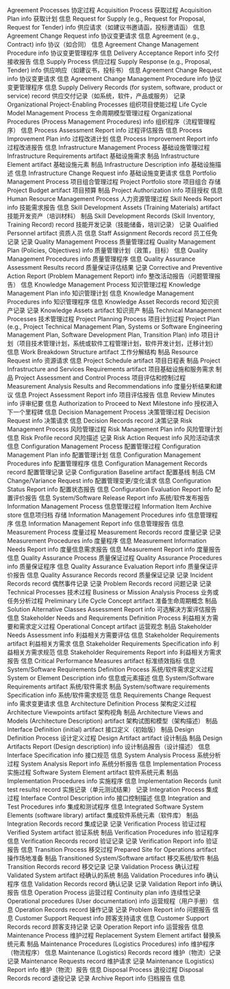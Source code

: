 Agreement Processes
协定过程
    Acquisition Process
    获取过程
        Acquisition Plan info 
        获取计划    信息
        Request for Supply (e.g., Request for Proposal, Request for Tender) info 
        供应请求（如建议书邀请函，投标邀请函）    信息
        Agreement Change Request info 
        协议变更请求    信息
        Agreement (e.g., Contract) info 
        协议（如合同）    信息
        Agreement Change Management Procedure info 
        协议变更管理程序    信息
        Delivery Acceptance Report info
        交付接收报告    信息
    Supply Process
    供应过程
        Supply Response (e.g., Proposal, Tender) info 
        供应响应（如建议书，投标书）    信息
        Agreement Change Request info 
        协议变更请求    信息
        Agreement Change Management Procedure info
        协议变更管理程序    信息
        Supply Delivery Records (for system, software, product or service) record
        供应交付记录（如系统，软件，产品或服务）    记录
Organizational Project-Enabling Processes
组织项目使能过程
    Life Cycle Model Management Process
    生命周期模型管理过程
        Organizational Procedures (Process Management Procedures) info 
        组织程序（流程管理程序）    信息
        Process Assessment Report info 
        过程评估报告    信息
        Process Improvement Plan info 
        过程改进计划    信息
        Process Improvement Report info
        过程改进报告    信息
    Infrastructure Management Process
    基础设施管理过程
        Infrastructure Requirements artifact 
        基础设施需求    制品
        Infrastructure Element artifact 
        基础设施元素    制品
        Infrastructure Description info 
        基础设施描述    信息
        Infrastructure Change Request info
        基础设施变更请求    信息
    Portfolio Management Process
    项目组合管理过程
        Project Portfolio store 
        项目组合    存储
        Project Budget artifact 
        项目预算    制品
        Project Authorization info
        项目授权    信息
    Human Resource Management Process
    人力资源管理过程
        Skill Needs Report info 
        技能需求报告    信息
        Skill Development Assets (Training Materials) artifact 
        技能开发资产（培训材料）    制品
        Skill Development Records (Skill Inventory, Training Record) record
        技能开发记录（技能储备，培训记录）   记录
        Qualified Personnel artifact
        资质人员    信息
        Staff Assignment Records record 
        员工任免记录    记录
    Quality Management Process
    质量管理过程
        Quality Management Plan (Policies, Objectives) info 
        质量管理计划（政策，目标）    信息
        Quality Management Procedures info 
        质量管理程序    信息
        Quality Assurance Assessment Results record 
        质量保证评估结果    记录
        Corrective and Preventive Action Report (Problem Management Report) info
        整改活动报告（问题管理报告）    信息
    Knowledge Management Process
    知识管理过程
        Knowledge Management Plan info 
        知识管理计划    信息
        Knowledge Management Procedures info 
        知识管理程序    信息
        Knowledge Asset Records record 
        知识资产记录    记录
        Knowledge Assets artifact
        知识资产    制品
Technical Management Processes
技术管理过程
    Project Planning Process
    项目计划过程
        Project Plan (e.g., Project Technical Management Plan, Systems or Software Engineering Management Plan, Software Development Plan, Transition Plan) info
        项目计划（项目技术管理计划，系统或软件工程管理计划，软件开发计划，迁移计划）    信息
        Work Breakdown Structure artifact
        工作分解结构    制品 
        Resource Request info
        资源请求    信息 
        Project Schedule artifact 
        项目日程表  制品
        Project Infrastructure and Services Requirements artifact
        项目基础设施和服务需求  制品
    Project Assessment and Control Process
    项目评估和控制过程
        Measurement Analysis Results and Recommendations info 
        度量分析结果和建议  信息
        Project Assessment Report info 
        项目评估报告    信息
        Review Minutes info 
        评审纪要    信息
        Authorization to Proceed to Next Milestone info
        授权进入下一个里程碑    信息
    Decision Management Process
    决策管理过程
        Decision Request info
        决策请求    信息
        Decision Records record
        决策记录
    Risk Management Process
    风险管理过程
        Risk Management Plan info 
        风险管理计划    信息
        Risk Profile record 
        风险描述    记录
        Risk Action Request info
        风险活动请求    信息
    Configuration Management Process
    配置管理过程
        Configuration Management Plan info 
        配置管理计划    信息
        Configuration Management Procedures info 
        配置管理程序    信息
        Configuration Management Records record 
        配置管理记录    记录
        Configuration Baseline artifact 
        配置基线    制品
        CM Change/Variance Request info 
        配置管理变更/变化请求   信息
        Configuration Status Report info 
        配置状态报告    信息
        Configuration Evaluation Report info 
        配置评价报告    信息
        System/Software Release Report info
        系统/软件发布报告
    Information Management Process
    信息管理过程
        Information Item Archive store 
        信息项归档  存储
        Information Management Procedures info 
        信息管理程序    信息
        Information Management Report info
        信息管理报告    信息
    Measurement Process
    度量过程
        Measurement Records record 
        度量记录    记录
        Measurement Procedures info 
        度量程序    信息
        Measurement Information Needs Report info 
        度量信息需求报告    信息
        Measurement Report info
        度量报告    信息
    Quality Assurance Process
    质量保证过程
        Quality Assurance Procedures info 
        质量保证程序    信息
        Quality Assurance Evaluation Report info 
        质量保证评价报告    信息
        Quality Assurance Records record 
        质量保证记录    记录
        Incident Records record 
        偶然事件记录    记录
        Problem Records record
        问题记录    记录
Technical Processes
技术过程
    Business or Mission Analysis Process
    业务或任务分析过程
        Preliminary Life Cycle Concept artifact
        准备生命周期概念    制品
        Solution Alternative Classes Assessment Report info
        可选解决方案评估报告    信息
    Stakeholder Needs and Requirements Definition Process
    利益相关方需要和需求定义过程
        Operational Concept artifact 
        运营观念    制品
        Stakeholder Needs Assessment info 
        利益相关方需要评估  信息
        Stakeholder Requirements artifact 
        利益相关方需求  信息
        Stakeholder Requirements Specification info 
        利益相关方需求规范  信息
        Stakeholder Requirements Report info 
        利益相关方需求报告  信息
        Critical Performance Measures artifact
        标准绩效指标    信息
    System/Software Requirements Definition Process
    系统/软件需求定义过程
        System or Element Description info 
        信息或元素描述  信息
        System/Software Requirements artifact 
        系统/软件需求   制品
        System/software requirements Specification info 
        系统/软件需求规范   信息
        Requirements Change Request info
        需求变更请求    信息
    Architecture Definition Process
    架构定义过程
        Architecture Viewpoints artifact 
        架构视角    制品
        Architecture Views and Models (Architecture Description) artifact 
        架构试图和模型（架构描述）  制品
        Interface Definition (initial) artifact
        接口定义（初始版）  制品
    Design Definition Process
    设计定义过程
        Design Artifact artifact 
        设计制品    制品
        Design Artifacts Report (Design description) info 
        设计制品报告（设计描述）    信息
        Interface Specification info
        接口规范    信息
    System Analysis Process
    系统分析过程
        System Analysis Report info
        系统分析报告    信息
    Implementation Process
    实施过程
        Software System Element artifact 
        软件系统元素    制品
        Implementation Procedures info 
        实施程序    信息
        Implementation Records (unit test results) record
        实施记录（单元测试结果）    记录
    Integration Process
    集成过程
        Interface Control Description info 
        接口控制描述    信息
        Integration and Test Procedures info 
        集成和测试程序  信息
        Integrated Software System Elements (software library) artifact 
        集成软件系统元素（软件库）    制品
        Integration Records record
        集成记录    记录
    Verification Process
    验证过程
        Verified System artifact 
        验证系统    制品
        Verification Procedures info 
        验证程序    信息
        Verification Records record 
        验证记录    记录
        Verification Report info
        验证报告    信息
    Transition Process
    移交过程
        Prepared Site for Operations artifact 
        操作场地准备    制品
        Transitioned System/Software artifact 
        移交系统/软件   制品
        Transition Records record
        移交记录    记录
    Validation Process
    确认过程
        Validated System artifact 
        经确认的系统    制品
        Validation Procedures info 
        确认程序    信息
        Validation Records record 
        确认记录    记录
        Validation Report info
        确认报告    信息
    Operation Process
    运营过程
        Continuity plan info 
        连续性记录
        Operational procedures (User documentation) info 
        运营规程（用户手册）    信息
        Operation Records record 
        操作记录    记录
        Problem Report info 
        问题报告    信息
        Customer Support Request info 
        顾客支持请求    信息
        Customer Support Records record 
        顾客支持记录    记录
        Operation Report info
        运营报告    信息
    Maintenance Process
    维护过程
        Replacement System Element artifact 
        替换系统元素    制品
        Maintenance Procedures (Logistics Procedures) info 
        维护程序（物流程序）    信息
        Maintenance (Logistics) Records record 
        维护（物流）记录    记录
        Maintenance Requests record 
        维护请求    记录
        Maintenance (Logistics) Report info
        维护（物流）报告    信息
    Disposal Process
    退役过程
        Disposal Records record 
        退役记录    记录
        Archive Report info
        归档报告    信息